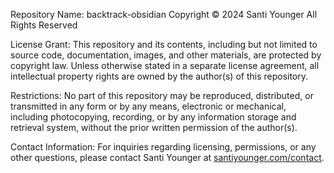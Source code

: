 Repository Name: backtrack-obsidian
Copyright © 2024 Santi Younger
All Rights Reserved

License Grant:
This repository and its contents, including but not limited to source code, documentation, images, and other materials, are protected by copyright law. Unless otherwise stated in a separate license agreement, all intellectual property rights are owned by the author(s) of this repository.

Restrictions:
No part of this repository may be reproduced, distributed, or transmitted in any form or by any means, electronic or mechanical, including photocopying, recording, or by any information storage and retrieval system, without the prior written permission of the author(s).

Contact Information:
For inquiries regarding licensing, permissions, or any other questions, please contact Santi Younger at [santiyounger.com/contact](https://santiyounger.com/contact).
